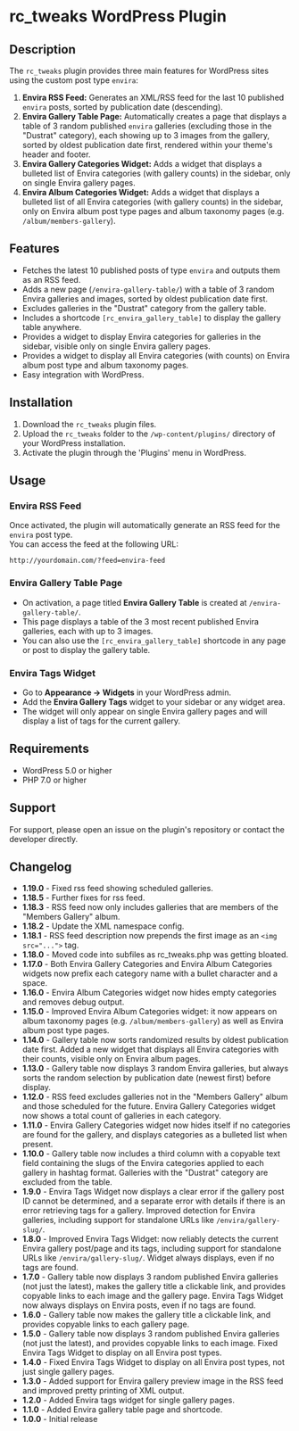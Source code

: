 # rc_tweaks WordPress Plugin

## Description
The `rc_tweaks` plugin provides three main features for WordPress sites using the custom post type `envira`:

1. **Envira RSS Feed:** Generates an XML/RSS feed for the last 10 published `envira` posts, sorted by publication date (descending).
2. **Envira Gallery Table Page:** Automatically creates a page that displays a table of 3 random published `envira` galleries (excluding those in the "Dustrat" category), each showing up to 3 images from the gallery, sorted by oldest publication date first, rendered within your theme's header and footer.
3. **Envira Gallery Categories Widget:** Adds a widget that displays a bulleted list of Envira categories (with gallery counts) in the sidebar, only on single Envira gallery pages.
4. **Envira Album Categories Widget:** Adds a widget that displays a bulleted list of all Envira categories (with gallery counts) in the sidebar, only on Envira album post type pages and album taxonomy pages (e.g. `/album/members-gallery`).

## Features
- Fetches the latest 10 published posts of type `envira` and outputs them as an RSS feed.
- Adds a new page (`/envira-gallery-table/`) with a table of 3 random Envira galleries and images, sorted by oldest publication date first.
- Excludes galleries in the "Dustrat" category from the gallery table.
- Includes a shortcode `[rc_envira_gallery_table]` to display the gallery table anywhere.
- Provides a widget to display Envira categories for galleries in the sidebar, visible only on single Envira gallery pages.
- Provides a widget to display all Envira categories (with counts) on Envira album post type and album taxonomy pages.
- Easy integration with WordPress.

## Installation
1. Download the `rc_tweaks` plugin files.
2. Upload the `rc_tweaks` folder to the `/wp-content/plugins/` directory of your WordPress installation.
3. Activate the plugin through the 'Plugins' menu in WordPress.

## Usage

### Envira RSS Feed
Once activated, the plugin will automatically generate an RSS feed for the `envira` post type.  
You can access the feed at the following URL:
```
http://yourdomain.com/?feed=envira-feed
```

### Envira Gallery Table Page
- On activation, a page titled **Envira Gallery Table** is created at `/envira-gallery-table/`.
- This page displays a table of the 3 most recent published Envira galleries, each with up to 3 images.
- You can also use the `[rc_envira_gallery_table]` shortcode in any page or post to display the gallery table.

### Envira Tags Widget
- Go to **Appearance → Widgets** in your WordPress admin.
- Add the **Envira Gallery Tags** widget to your sidebar or any widget area.
- The widget will only appear on single Envira gallery pages and will display a list of tags for the current gallery.

## Requirements
- WordPress 5.0 or higher
- PHP 7.0 or higher

## Support
For support, please open an issue on the plugin's repository or contact the developer directly.

## Changelog
- **1.19.0** - Fixed rss feed showing scheduled galleries.
- **1.18.5** - Further fixes for rss feed.
- **1.18.3** - RSS feed now only includes galleries that are members of the "Members Gallery" album.
- **1.18.2** - Update the XML namespace config.
- **1.18.1** - RSS feed description now prepends the first image as an `<img src="...">` tag.
- **1.18.0** - Moved code into subfiles as rc_tweaks.php was getting bloated.
- **1.17.0** - Both Envira Gallery Categories and Envira Album Categories widgets now prefix each category name with a bullet character and a space.
- **1.16.0** - Envira Album Categories widget now hides empty categories and removes debug output.
- **1.15.0** - Improved Envira Album Categories widget: it now appears on album taxonomy pages (e.g. `/album/members-gallery`) as well as Envira album post type pages.
- **1.14.0** - Gallery table now sorts randomized results by oldest publication date first. Added a new widget that displays all Envira categories with their counts, visible only on Envira album pages.
- **1.13.0** - Gallery table now displays 3 random Envira galleries, but always sorts the random selection by publication date (newest first) before display.
- **1.12.0** - RSS feed excludes galleries not in the "Members Gallery" album and those scheduled for the future. Envira Gallery Categories widget now shows a total count of galleries in each category.
- **1.11.0** - Envira Gallery Categories widget now hides itself if no categories are found for the gallery, and displays categories as a bulleted list when present.
- **1.10.0** - Gallery table now includes a third column with a copyable text field containing the slugs of the Envira categories applied to each gallery in hashtag format. Galleries with the "Dustrat" category are excluded from the table.
- **1.9.0** - Envira Tags Widget now displays a clear error if the gallery post ID cannot be determined, and a separate error with details if there is an error retrieving tags for a gallery. Improved detection for Envira galleries, including support for standalone URLs like `/envira/gallery-slug/`.
- **1.8.0** - Improved Envira Tags Widget: now reliably detects the current Envira gallery post/page and its tags, including support for standalone URLs like `/envira/gallery-slug/`. Widget always displays, even if no tags are found.
- **1.7.0** - Gallery table now displays 3 random published Envira galleries (not just the latest), makes the gallery title a clickable link, and provides copyable links to each image and the gallery page. Envira Tags Widget now always displays on Envira posts, even if no tags are found.
- **1.6.0** - Gallery table now makes the gallery title a clickable link, and provides copyable links to each gallery page.
- **1.5.0** - Gallery table now displays 3 random published Envira galleries (not just the latest), and provides copyable links to each image. Fixed Envira Tags Widget to display on all Envira post types.
- **1.4.0** - Fixed Envira Tags Widget to display on all Envira post types, not just single gallery pages.
- **1.3.0** - Added support for Envira gallery preview image in the RSS feed and improved pretty printing of XML output.
- **1.2.0** - Added Envira tags widget for single gallery pages.
- **1.1.0** - Added Envira gallery table page and shortcode.
- **1.0.0** - Initial release
